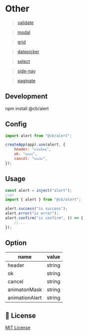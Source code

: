 # Other

> <a href="https://github.com/CB279/vue-3-cb-validate">validate</a>

> <a href="https://github.com/CB279/vue-3-cb-modal">modal</a>

> <a href="https://github.com/CB279/vue-3-cb-grid">grid</a>

> <a href="https://github.com/CB279/vue-3-cb-datepicker">datepicker</a>

> <a href="https://github.com/CB279/vue-3-cb-select">select</a>

> <a href="https://github.com/CB279/vue-3-cb-side-nav">side-nav</a>

> <a href="https://github.com/CB279/vue-3-cb-paginate">paginate</a>

## Development

npm install @cb/alert

## Config

```js
import alert from "@cb/alert";

createApp(app).use(alert, {
    header: "แจ้งเตือน",
    ok: "ตกลง",
    cancel: "ยกเลิก",
});
```

## Usage

```js
const alert = inject("alert");
//or
import { alert } from "@cb/alert";

alert.success("is success");
alert.error("is error");
alert.confirm("is confirm", () => {
    //...
});
```

## Option

| name           | value  |
| -------------- | ------ |
| header         | string |
| ok             | string |
| cancel         | string |
| animatonMask   | string |
| animationAlert | string |

## 📑 License

[MIT License](./LICENSE)
